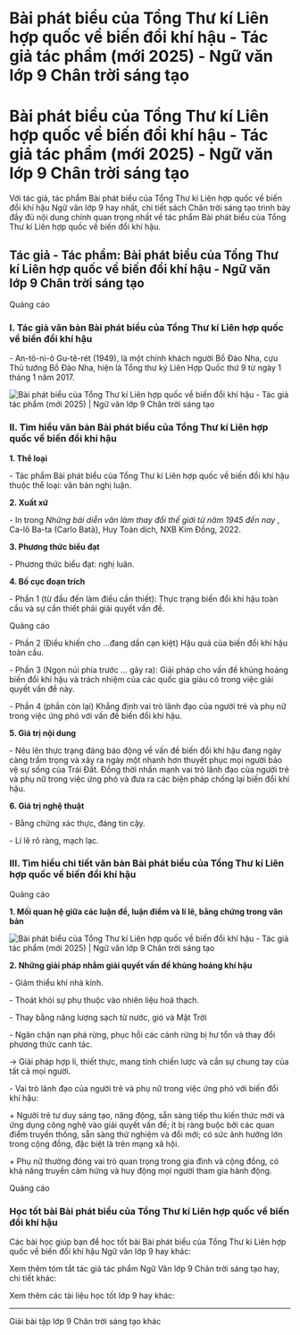 # Bài phát biểu của Tổng Thư kí Liên hợp quốc về biến đổi khí hậu - Tác giả tác phẩm (mới 2025) - Ngữ văn lớp 9 Chân trời sáng tạo

# Bài phát biểu của Tổng Thư kí Liên hợp quốc về biến đổi khí hậu - Tác giả tác phẩm (mới 2025) - Ngữ văn lớp 9 Chân trời sáng tạo

Với tác giả, tác phẩm Bài phát biểu của Tổng Thư kí Liên hợp quốc về biến đổi khí hậu Ngữ văn lớp 9 hay nhất, chi tiết sách Chân trời sáng tạo trình bày đầy đủ nội dung chính quan trọng nhất về tác phẩm Bài phát biểu của Tổng Thư kí Liên hợp quốc về biến đổi khí hậu.

## Tác giả - Tác phẩm: Bài phát biểu của Tổng Thư kí Liên hợp quốc về biến đổi khí hậu - Ngữ văn lớp 9 Chân trời sáng tạo

Quảng cáo

### **I. Tác giả văn bản Bài phát biểu của Tổng Thư kí Liên hợp quốc về biến đổi khí hậu**

\- An-tô-ni-ô Gu-tê-rét (1949), là một chính khách người Bồ Đào Nha, cựu Thủ tướng Bồ Đào Nha, hiện là Tổng thư ký Liên Hợp Quốc thứ 9 từ ngày 1 tháng 1 năm 2017.

![Bài phát biểu của Tổng Thư kí Liên hợp quốc về biến đổi khí hậu - Tác giả tác phẩm \(mới 2025\) | Ngữ văn lớp 9 Chân trời sáng tạo](https://vietjack.com/soan-van-lop-9-ct/images/tac-gia-tac-pham-bai-phat-bieu-cua-tong-thu-ki-lien-hop-quoc-236248.PNG)

### **II. Tìm hiểu văn bản Bài phát biểu của Tổng Thư kí Liên hợp quốc về biến đổi khí hậu**

**1\. Thể loại**

\- Tác phẩm Bài phát biểu của Tổng Thư kí Liên hợp quốc về biến đổi khí hậu thuộc thể loại: văn bản nghị luận. 

**2\. Xuất xứ**

\- In trong _Những bài diễn văn làm thay đổi thế giới từ năm 1945 đến nay_ , Ca-lô Ba-ta (Carlo Batà), Huy Toàn dịch, NXB Kim Đồng, 2022.

**3\. Phương thức biểu đạt**

\- Phương thức biểu đạt: nghị luân.

**4\. Bố cục đoạn trích**

\- Phần 1 (từ đầu đến làm điều cần thiết): Thực trạng biến đổi khí hậu toàn cầu và sự cần thiết phải giải quyết vấn đề.

Quảng cáo

\- Phần 2 (Điều khiến cho …đang dần cạn kiệt) Hậu quả của biến đổi khí hậu toàn cầu.

\- Phần 3 (Ngọn núi phía trước … gây ra): Giải pháp cho vấn đề khủng hoảng biến đổi khí hậu và trách nhiệm của các quốc gia giàu có trong việc giải quyết vấn đề này.

\- Phần 4 (phần còn lại) Khẳng định vai trò lãnh đạo của người trẻ và phụ nữ trong việc ứng phó với vấn đề biến đổi khí hậu.

**5\. Giá trị nội dung**

\- Nêu lên thực trạng đáng báo động về vấn đề biến đổi khí hậu đang ngày càng trầm trọng và xảy ra ngày một nhanh hơn thuyết phục mọi người bảo vệ sự sống của Trái Đất. Đồng thời nhấn mạnh vai trò lãnh đạo của người trẻ và phụ nữ trong việc ứng phó và đưa ra các biện pháp chống lại biến đổi khí hậu. 

**6\. Giá trị nghệ thuật**

\- Bằng chứng xác thực, đáng tin cậy.

\- Lí lẽ rõ ràng, mạch lạc.

### **III. Tìm hiểu chi tiết văn bản Bài phát biểu của Tổng Thư kí Liên hợp quốc về biến đổi khí hậu**

Quảng cáo

**1\. Mối quan hệ giữa các luận đề, luận điểm và lí lẽ, bằng chứng trong văn bản**

![Bài phát biểu của Tổng Thư kí Liên hợp quốc về biến đổi khí hậu - Tác giả tác phẩm \(mới 2025\) | Ngữ văn lớp 9 Chân trời sáng tạo](https://vietjack.com/soan-van-lop-9-ct/images/tac-gia-tac-pham-bai-phat-bieu-cua-tong-thu-ki-lien-hop-quoc-236249.PNG)

**2\. Những giải pháp nhằm giải quyết vấn đề khủng hoảng khí hậu**

\- Giảm thiểu khí nhà kính.

\- Thoát khỏi sự phụ thuộc vào nhiên liệu hoá thạch.

\- Thay bằng năng lượng sạch từ nước, gió và Mặt Trời

\- Ngăn chặn nạn phá rừng, phục hồi các cánh rừng bị hư tổn và thay đổi phương thức canh tác.

→ Giải pháp hợp lí, thiết thực, mang tính chiến lược và cần sự chung tay của tất cả mọi người.

\- Vai trò lãnh đạo của người trẻ và phụ nữ trong việc ứng phó với biến đổi khí hậu:

\+ Người trẻ tư duy sáng tạo, năng động, sẵn sàng tiếp thu kiến thức mới và ứng dụng công nghệ vào giải quyết vấn đề; ít bị ràng buộc bởi các quan điểm truyền thống, sẵn sàng thử nghiệm và đổi mới; có sức ảnh hưởng lớn trong cộng đồng, đặc biệt là trên mạng xã hội.

\+ Phụ nữ thường đóng vai trò quan trọng trong gia đình và cộng đồng, có khả năng truyền cảm hứng và huy động mọi người tham gia hành động.

Quảng cáo

### **Học tốt bài Bài phát biểu của Tổng Thư kí Liên hợp quốc về biến đổi khí hậu**

Các bài học giúp bạn để học tốt bài Bài phát biểu của Tổng Thư kí Liên hợp quốc về biến đổi khí hậu Ngữ văn lớp 9 hay khác:

Xem thêm tóm tắt tác giả tác phẩm Ngữ Văn lớp 9 Chân trời sáng tạo hay, chi tiết khác:

Xem thêm các tài liệu học tốt lớp 9 hay khác:

* * *

Giải bài tập lớp 9 Chân trời sáng tạo khác
